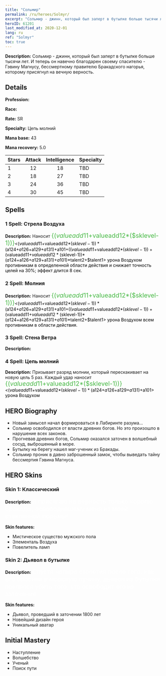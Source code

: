 ```yaml
---
title: "Сольмир"
permalink: /ru/heroes/Solmyr/
excerpt: "Сольмир - джинн, который был заперт в бутылке больше тысячи лет. И теперь он навечно благодарен своему спасителю - Гэвину Магнусу, бессмертному правителю Бракадского нагорья, которому присягнул на вечную верность."
heroID: 61201
last_modified_at: 2020-12-01
lang: ru
ref: "Solmyr"
toc: true
---
```

 **Description:** Сольмир - джинн, который был заперт в бутылке больше тысячи лет. И теперь он навечно благодарен своему спасителю - Гэвину Магнусу, бессмертному правителю Бракадского нагорья, которому присягнул на вечную верность.
## Details
 **Profession:** 

 **Race:** 

 **Rate:** SR

 **Specialty:** Цепь молний

 **Mana base:** 43

 **Mana recovery:** 5.0


  | Stars   |     Attack     |  Intelligence  |      Specialty     |
  |---------|:---------------:|:---------------:|--------------------|
  |    1    | 12 | 18 | TBD |
  |    2    | 18 | 27 | TBD |
  |    3    | 24 | 36 | TBD |
  |    4    | 30 | 45 | TBD |

## Spells
### 1 Spell: Стрела Воздуха
 **Description:** Наносит <span style="color: #48b946;font-size:20px">{($valueadd11+$valueadd12*($sklevel-1))}</span><span style="color: black"><($valueadd11+$valueadd12*($sklevel-1))*($a124+$a126+$a129+$a131)+$a101+(($valueadd11+$valueadd12*($sklevel-1))+($valueadd11+$valueadd12*($sklevel-1))*($a124+$a126+$a129+$a131)+$a101)*$talent2+$talent1> урона Воздухом противникам в определенной области действия и снижает точность целей на 30%; эффект длится 8 сек.

### 2 Spell: Молния
 **Description:** Наносит <span style="color: #48b946;font-size:20px">{($valueadd11+$valueadd12*($sklevel-1))}</span><span style="color: black"><($valueadd11+$valueadd12*($sklevel-1))*($a124+$a126+$a129+$a131)+$a101+(($valueadd11+$valueadd12*($sklevel-1))+($valueadd11+$valueadd12*($sklevel-1))*($a124+$a126+$a129+$a131)+$a101)*$talent2+$talent1> урона Воздухом всем противникам в области действия.

### 3 Spell: Стена Ветра
 **Description:** 

### 4 Spell: Цепь молний
 **Description:** Призывает разряд молнии, который перескакивает на новую цель 5 раз. Каждый удар наносит <span style="color: #48b946;font-size:20px">{($valueadd11+$valueadd12*($sklevel-1))}</span><span style="color: black"><($valueadd11+$valueadd12*($sklevel-1))*($a124+$a126+$a129+$a131)+$a101> урона Воздухом


## HERO Biography
   - Новый замысел начал формироваться в Лабиринте разума...
   - Сольмир освободился от власти древних богов. Но это произошло в нарушение всех законов.
   - Прогневав древних богов, Сольмир оказался заточен в волшебный сосуд, выброшенный в море.
   - Бутылку на берегу нашел маг-ученик из Бракады.
   - Сольмир проник в давно заброшенный замок, чтобы выведать тайну бессмертия Гэвина Магнуса.

## HERO Skins
### Skin 1: **Классический**

 **Description:** <span style="color: #ffffff;font-size:20px">Я присягаю на верность только королю Бракады, освободившему меня из моей стеклянной тюрьмы! </span>

 **Skin features:** 

   - Мистическое существо мужского пола
   - Элементаль Воздуха
   - Повелитель ламп

### Skin 2: **Дьявол в бутылке**

 **Description:** <span style="color: #ffffff;font-size:20px">Спустя четыре столетия после того, как его бросили в морскую пучину, дьявол из бутылки поклялся убить того, кто освободит его из заточения. </span>

 **Skin features:** 

   - Дьявол, проведший в заточении 1800 лет
   - Новейший дизайн героя
   - Уникальный аватар


## Initial Mastery
   - Наступление
   - Волшебство
   - Ученый
   - Поиск пути
